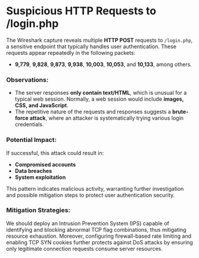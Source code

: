 # Suspicious HTTP Requests to /login.php 

The Wireshark capture reveals multiple **HTTP POST** requests to `/login.php`, a sensitive endpoint that typically handles user authentication. These requests appear repeatedly in the following packets:  

- **9,779**, **9,828**, **9,873**, **9,938**, **10,003**, **10,053**, and **10,133**, among others.

### Observations:
- The server responses **only contain text/HTML**, which is unusual for a typical web session. Normally, a web session would include **images, CSS, and JavaScript**.
- The repetitive nature of the requests and responses suggests a **brute-force attack**, where an attacker is systematically trying various login credentials.

### Potential Impact:
If successful, this attack could result in:
- **Compromised accounts**
- **Data breaches**
- **System exploitation**

This pattern indicates malicious activity, warranting further investigation and possible mitigation steps to protect user authentication security.

### Mitigation Strategies:
We should deploy an Intrusion Prevention System (IPS) capable of identifying and blocking abnormal TCP flag combinations, thus mitigating resource exhaustion. Moreover, configuring firewall-based rate limiting and enabling TCP SYN cookies further protects against DoS attacks by ensuring only legitimate connection requests consume server resources.
